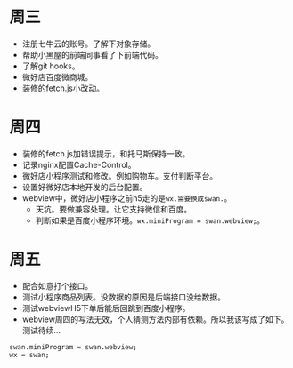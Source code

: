 # 周三
* 注册七牛云的账号。了解下对象存储。
* 帮助小黑屋的前端同事看了下前端代码。
* 了解git hooks。
* 微好店百度微商城。
* 装修的fetch.js小改动。

# 周四
* 装修的fetch.js加错误提示，和托马斯保持一致。
* 记录nginx配置Cache-Control。
* 微好店小程序测试和修改。例如购物车。支付判断平台。
* 设置好微好店本地开发的后台配置。
* webview中，微好店小程序之前h5走的是```wx.需要换成swan.```。
    - 天坑。要做兼容处理。让它支持微信和百度。
    - 判断如果是百度小程序环境。```wx.miniProgram = swan.webview;```。

# 周五
* 配合如意打个接口。
* 测试小程序商品列表。没数据的原因是后端接口没给数据。
* 测试webviewH5下单后能后回跳到百度小程序。
* webview周四的写法无效，个人猜测方法内部有依赖。所以我该写成了如下。测试待续...
```
swan.miniProgram = swan.webview;
wx = swan;
```
